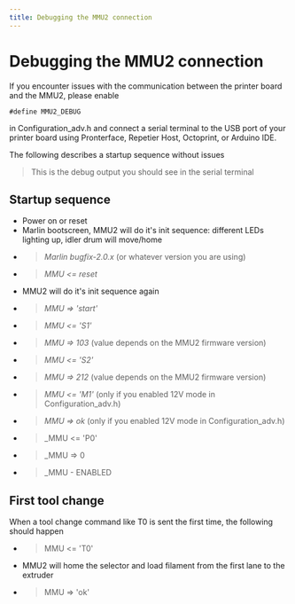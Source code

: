 ```yaml
---
title: Debugging the MMU2 connection
---
```


# Debugging the MMU2 connection

If you encounter issues with the communication between the printer board and the MMU2, please enable

```
#define MMU2_DEBUG
```
in Configuration_adv.h and connect a serial terminal to the USB port of your printer board using Pronterface, Repetier Host, 
Octoprint, or Arduino IDE.

The following describes a startup sequence without issues
> This is the debug output you should see in the serial terminal

## Startup sequence 

 * Power on or reset
 * Marlin bootscreen, MMU2 will do it's init sequence: different LEDs lighting up, idler drum will move/home
 * > _Marlin bugfix-2.0.x_ (or whatever version you are using)
 * > _MMU <= reset_
 * MMU2 will do it's init sequence again
 * > _MMU => 'start'_
 * > _MMU <= 'S1'_
 * > _MMU => 103_ (value depends on the MMU2 firmware version)
 * > _MMU <= 'S2'_
 * > _MMU => 212_ (value depends on the MMU2 firmware version)
 * > _MMU <= 'M1'_ (only if you enabled 12V mode in Configuration_adv.h)
 * > _MMU => ok_ (only if you enabled 12V mode in Configuration_adv.h)
 * > _MMU <= 'P0'
 * > _MMU => 0
 * > _MMU - ENABLED
 
## First tool change
 
 When a tool change command like T0 is sent the first time, the following should happen
 
  * > MMU <= 'T0'
  * MMU2 will home the selector and load filament from the first lane to the extruder
  * > MMU => 'ok'
 
